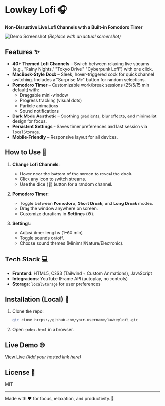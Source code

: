 # Lowkey Lofi 🎧  

**Non-Disruptive Live Lofi Channels with a Built-in Pomodoro Timer**  

![Demo Screenshot](https://via.placeholder.com/800x500/1a1a2e/ffffff?text=Lowkey+Lofi+Demo) *(Replace with an actual screenshot)*  

## Features ✨  

- **40+ Themed Lofi Channels** – Switch between relaxing live streams (e.g., "Rainy Nights," "Tokyo Drive," "Cyberpunk Lofi") with one click.  
- **MacBook-Style Dock** – Sleek, hover-triggered dock for quick channel switching. Includes a "Surprise Me" button for random selections.  
- **Pomodoro Timer** – Customizable work/break sessions (25/5/15 min default) with:  
  - Draggable mini-window  
  - Progress tracking (visual dots)  
  - Particle animations  
  - Sound notifications  
- **Dark Mode Aesthetic** – Soothing gradients, blur effects, and minimalist design for focus.  
- **Persistent Settings** – Saves timer preferences and last session via `localStorage`.  
- **Mobile-Friendly** – Responsive layout for all devices.  

## How to Use 🚀  

1. **Change Lofi Channels**:  
   - Hover near the bottom of the screen to reveal the dock.  
   - Click any icon to switch streams.  
   - Use the dice (🎲) button for a random channel.  

2. **Pomodoro Timer**:  
   - Toggle between **Pomodoro**, **Short Break**, and **Long Break** modes.  
   - Drag the window anywhere on screen.  
   - Customize durations in **Settings** (⚙️).  

3. **Settings**:  
   - Adjust timer lengths (1–60 min).  
   - Toggle sounds on/off.  
   - Choose sound themes (Minimal/Nature/Electronic).  

## Tech Stack 💻  

- **Frontend**: HTML5, CSS3 (Tailwind + Custom Animations), JavaScript  
- **Integrations**: YouTube IFrame API (autoplay, no controls)  
- **Storage**: `localStorage` for user preferences  

## Installation (Local) 🔧  

1. Clone the repo:  
   ```bash  
   git clone https://github.com/your-username/lowkeylofi.git  
   ```  
2. Open `index.html` in a browser.  

## Live Demo 🌐  
[View Live](https://your-deployed-link.com) *(Add your hosted link here)*  

## License 📜  
MIT  

---  
Made with ♥ for focus, relaxation, and productivity. 🚀
